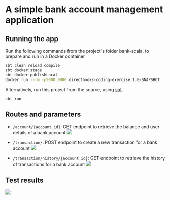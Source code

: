# A simple bank account management application

## Running the app

Run the following commands from the project's folder bank-scala, to prepare and run in a Docker container
```bash
sbt clean reload compile
sbt docker:stage
sbt docker:publishLocal
docker run --rm -p9000:9000 directbooks-coding-exercise:1.0-SNAPSHOT
```
Alternatively, run this project from the source, using [sbt](http://www.scala-sbt.org/).

```bash
sbt run
```

## Routes and parameters

- `/account/{account_id}`: GET endpoint to retrieve the balance and user details of a bank account
![](/Users/cesarlaurentin/code/bank-scala/docs/account.png)

- `/transaction/`: POST endpoint to create a new transaction for a bank account
![](/Users/cesarlaurentin/code/bank-scala/docs/transaction.png)

- `/transaction/history/{account_id}`: GET endpoint to retrieve the history of transactions for a bank account
![](/Users/cesarlaurentin/code/bank-scala/docs/transaction-history.png)

## Test results
![](/Users/cesarlaurentin/code/bank-scala/docs/scalatests.png)
